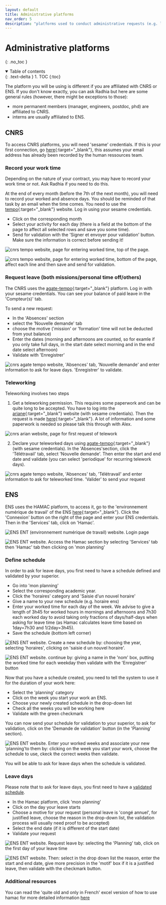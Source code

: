 ```yaml
---
layout: default
title: Administrative platforms
nav_order: 5
description: "platforms used to conduct administrative requests (e.g. leave days/teleworking)"
---
```


# Administrative platforms
{: .no_toc }

<details open markdown="block">
  <summary>
    Table of contents
  </summary>
  {: .text-delta }
1. TOC
{:toc}
</details>

The platform you will be using is different if you are affiliated with CNRS or ENS. If you don't know exactly, you can ask Radhia but here are some general rules (however, there might be exceptions to those):
- more permanent members (manager, engineers, postdoc, phd) are affiliated to CNRS.
- interns are usually affiliated to ENS.

## CNRS

To access CNRS platforms, you will need 'sesame' credentials. If this is your first connection, go [here](https://sesame.cnrs.fr/){:target="_blank"}, this assumes your email address has already been recorded by the human ressources team.

### Record your work time

Depending on the nature of your contract, you may have to record your work time or not. Ask Radhia if you need to do this.

At the end of every month (before the 7th of the next month), you will need to record your worked and absence days. You should be reminded of that task by an email when the time comes.
You need to use the [tempo](https://tempo.cnrs.fr){:target="_blank"} website. Log in using your sesame credentials.

- Click on the corresponding month
- Select your activity for each day (there is a field at the bottom of the page to affect all selected rows and save you some time).
- Send for validation with the 'Signer et envoyer pour validation' button. Make sure the information is correct before sending it!

![cnrs tempo website, page for entering worked time, top of the page.](../ressources/img/top-tempo-enter.png)

![cnrs tempo website, page for entering worked time, bottom of the page, affect each line and then save and send for validation.](../ressources/img/bot-tempo-enter.png)

### Request leave (both missions/personal time off/others)

The CNRS uses the [agate-tempo](https://agate-tempo.cnrs.fr){:target="_blank"} platform. Log in with your sesame credentials.
You can see your balance of paid leave in the 'Compteur(s)' tab.

To send a new request:
- In the 'Absences' section
- select the 'Nouvelle demande' tab
- choose the motive ('mission' or 'formation' time will not be deducted from yout balance)
- Enter the dates (morning and afternoons are counted, so for examle if you only take full days, in the start date select morning and in the end date select afternoon)
- Validate with 'Enregistrer'

![cnrs agate tempo website, 'Absences' tab, 'Nouvelle demande' and enter information to ask for leave days. 'Enregistrer' to validate.](../ressources/img/agate-tempo-leave.png)

### Teleworking

Teleworking involves two steps

1. Get a teleworking permission. This requires some paperwork and can be quite long to be accepted. You have to log into the [ariane](https://ariane.cnrs.fr/){:target="_blank"} website (with sesame credentials). Then the request is made [here](https://cnrs.employee.eu.people-doc.com/request-forms/premiere-demande-d-autorisation-de-teletravail-copie-1){:target="_blank"}. A lot of information and some paperwork is needed so please talk this through with Alex.

![cnrs arian website, page for first request of telework](../ressources/img/first-request-telework.png)

2. Declare your teleworked days using [agate-tempo](https://agate-tempo.cnrs.fr){:target="_blank"} (with sesame credentials). In the 'Absences'section, click the 'Télétravail' tab, select 'Nouvelle demande'. Then enter the start and end date and validate (you can select 'periodique' for recurring telework days).

![cnrs agate tempo website, 'Absences' tab, 'Télétravail' and enter information to ask for teleworked time. 'Valider' to send your request](../ressources/img/declare-telework.png)

## ENS

ENS uses the HAMAC platform, to access it, go to the 'environnement numérique de travail' of the ENS [here](http://ent.ens.fr){:target="_blank"}. Click the 'Connexion' button on the right of the page and enter your ENS credentials.
Then in the 'Services' tab, click on 'Hamac'.

![ENS ENT (environnement numérique de travail) website. Login page](../ressources/img/connect-ENT.png)

![ENS ENT website. Access the Hamac section by selecting 'Services' tab then 'Hamac' tab then clicking on 'mon planning'](../ressources/img/access-hamac.png)

### Define schedule

In order to ask for leave days, you first need to have a schedule defined and validated by your superior.

- Go into 'mon planning'
- Select the corresponding academic year.
- Click the 'horaires' category and 'Saisie d'un nouvel horaire'
- Give a name to your new schedule (e.g. horaire ens)
- Enter your worked time for each day of the week. We advise to give a length of 3h45 for worked hours in mornings and afternoons and 7h30 each worked day to avoid taking only fractions of days/half-days when asking for leave time (as Hamac calculates leave time based on 1day=7h30 and 1/2day=3h45).
- Save the schedule (bottom left corner)

![ENS ENT website. Create a new schedule by: choosing the year, selecting 'horaires', clicking on 'saisie d un nouvel horaire'.](../ressources/img/new-schedule-1.png)

![ENS ENT website. continue by: giving a name in the 'nom' box, putting the worked time for each weekday then validate with the 'Enregistrer' button](../ressources/img/new-schedule-2.png)

Now that you have a schedule created, you need to tell the system to use it for the duration of your work here:
- Select the 'planning' category
- Click on the week you start your work an ENS.
- Choose your newly created schedule in the drop-down list
- Check all the weeks you will be working here
- Validate with the green checkmark

You can now send your schedule for validation to your superior, to ask for validation, click on the 'Demande de validation' button (in the 'Planning' section).

![ENS ENT website. Enter your worked weeks and associate your new 'planning'to them by: clicking on the week you start your work, choose the schedule to use, ckeck the correct weeks then validate.](../ressources/img/validate-schedule.png)

You will be able to ask for leave days when the schedule is validated.

### Leave days

Please note that to ask for leave days, you first need to have a [validated schedule](#define-schedule).

- In the Hamac platform, click 'mon planning'
- Click on the day your leave starts
- Choose a motive for your request (personal leave is 'congé annuel', for justified leave, choose the reason in the drop-down list, the validation process will usually need proof to be accepted)
- Select the end date (if it is different of the start date)
- Validate your request

![ENS ENT website. Request leave by: selecting the 'Planning' tab, click on the first day of your leave time](../ressources/img/hamac-leave-1.png)

![ENS ENT website. Then: select in the drop down list the reason, enter the start and end date, give more precision in the 'motif' box if it is a justified leave, then validate with the checkmark button.](../ressources/img/hamac-leave-2.png)

### Additional resources

You can read the 'quite old and only in French' excel version of how to use hamac for more detailed information [here](../ressources/misc/guide-pratique-hamac.xls)